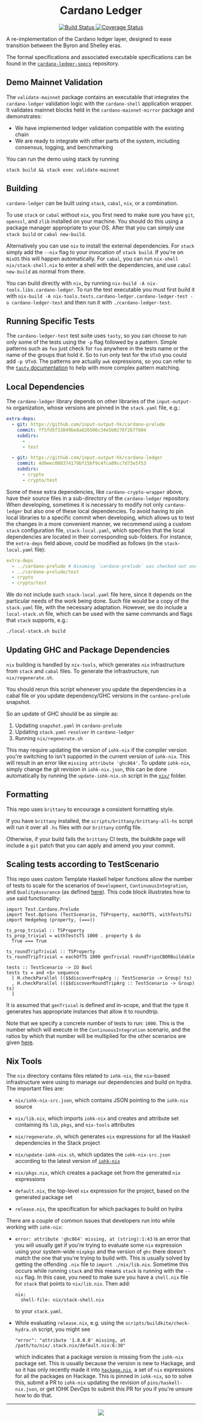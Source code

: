 <h1 align="center">Cardano Ledger</h1>

<p align="center">
  <a href="https://buildkite.com/input-output-hk/cardano-ledger">
    <img alt="Build Status" src="https://img.shields.io/buildkite/92690086997996d4f9703ef752c0e918a02bb389b44d0659a0/master.svg?style=for-the-badge"/>
  </a>
  <a href="https://coveralls.io/github/input-output-hk/cardano-ledger?branch=master">
    <img alt="Coverage Status" src="https://img.shields.io/coveralls/github/input-output-hk/cardano-ledger/master.svg?style=for-the-badge"/>
  </a>
</p>

A re-implementation of the Cardano ledger layer, designed to ease transition between the Byron and Shelley eras.

The formal specifications and associated executable specifications can be found
in the
[`cardano-ledger-specs`](https://github.com/input-output-hk/cardano-ledger-specs)
repository.


## Demo Mainnet Validation

The `validate-mainnet` package contains an executable that integrates the
`cardano-ledger` validation logic with the `cardano-shell` application wrapper.
It validates mainnet blocks held in the `cardano-mainnet-mirror` package and
demonstrates:
- We have implemented ledger validation compatible with the existing chain
- We are ready to integrate with other parts of the system, including consensus,
  logging, and benchmarking

You can run the demo using stack by running
```
stack build && stack exec validate-mainnet
```


## Building

`cardano-ledger` can be built using `stack`, `cabal`, `nix`, or a combination.

To use `stack` or `cabal` without `nix`, you first need to make sure you have
`git`, `openssl`, and `zlib` installed on your machine. You should do this using
a package manager appropriate to your OS. After that you can simply use `stack
build` or `cabal new-build`.

Alternatively you can use `nix` to install the external dependencies. For
`stack` simply add the `--nix` flag to your invocation of `stack build`. If
you're on `NixOS` this will happen automatically. For `cabal`, you can run
`nix-shell nix/stack-shell.nix` to enter a shell with the dependencies,
and use `cabal new-build` as normal from there.

You can build directly with `nix`, by running `nix-build -A
nix-tools.libs.cardano-ledger`. To run the test executable you must first build
it with `nix-build -A nix-tools.tests.cardano-ledger.cardano-ledger-test -o
cardano-ledger-test` and then run it with `./cardano-ledger-test`.


## Running Specific Tests

The `cardano-ledger-test` test suite uses `tasty`, so you can choose to run only
some of the tests using the `-p` flag followed by a pattern. Simple patterns
such as `foo` just check for `foo` anywhere in the tests name or the name of the
groups that hold it. So to run only test for the `UTxO` you could add `-p UTxO`.
The patterns are actually `awk` expressions, so you can refer to the [`tasty`
documentation](http://hackage.haskell.org/package/tasty) to help with more
complex pattern matching.


## Local Dependencies

The `cardano-ledger` library depends on other libraries of the `input-output-hk`
organization, whose versions are pinned in the `stack.yaml` file, e.g.:

```yaml
extra-deps:
  - git: https://github.com/input-output-hk/cardano-prelude
    commit: ff5fd5f33849be8a826506c34e5b0278f267f804
    subdirs:
      - .
      - test

  - git: https://github.com/input-output-hk/cardano-ledger
    commit: 4d9eec080374179bf15bf9c4fca09cc7d73e5f53
    subdirs:
      - crypto
      - crypto/test
```

Some of these extra dependencies, like `cardano-crypto-wrapper` above, have
their source files in a sub-directory of the `cardano-ledger` repository. When
developing, sometimes it is necessary to modify not only `cardano-ledger` but
also one of these local dependencies. To avoid having to pin local libraries to
a specific commit when developing, which allows us to test the changes in a more
convenient manner, we recommend using a custom `stack` configuration file,
`stack-local.yaml`, which specifies that the local dependencies are located in
their corresponding sub-folders. For instance, the `extra-deps` field above,
could be modified as follows (in the `stack-local.yaml` file):

```yaml
extra-deps
  - ../cardano-prelude # Assuming `cardano-prelude` was checked out one directory above.
  - ../cardano-prelude/test
  - crypto
  - crypto/test
```

We do not include such `stack-local.yaml` file here, since it depends on the
particular needs of the work being done. Such file would be a copy of the
`stack.yaml` file, with the necessary adaptation. However, we do include a
`local-stack.sh` file, which can be used with the same commands and flags that
`stack` supports, e.g.:

```sh
./local-stack.sh build
```


## Updating GHC and Package Dependencies

`nix` building is handled by `nix-tools`, which generates `nix` infrastructure
from `stack` and `cabal` files. To generate the infrastructure, run
`nix/regenerate.sh`.

You should rerun this script whenever you update the dependencies in a cabal
file or you update dependency/GHC versions in the `cardano-prelude` snapshot.

So an update of GHC should be as simple as:
1. Updating `snapshot.yaml` in `cardano-prelude`
2. Updating `stack.yaml` `resolver` in `cardano-ledger`
3. Running `nix/regenerate.sh`

This may require updating the version of `iohk-nix` if the compiler version
you're switching to isn't supported in the current version of `iohk-nix`. This
will result in an error like `missing attribute 'ghc864'`. To update `iohk-nix`,
simply change the git revision in `iohk-nix.json`, this can be done automatically
by running the `update-iohk-nix.sh` script in the [`nix/`](nix/) folder.


## Formatting

This repo uses `brittany` to encourage a consistent formatting style.

If you have `brittany` installed, the `scripts/brittany/brittany-all-hs` script
will run it over all `.hs` files with our `brittany` config file.

Otherwise, if your build fails the `brittany` CI tests, the buildkite page will
include a `git` patch that you can apply and amend you your commit.


## Scaling tests according to TestScenario

This repo uses custom Template Haskell helper functions allow the number of
tests to scale for the scenarios of `Development`, `ContinuousIntegration`, and
`QualityAssurance` (as defined
[here](https://github.com/input-output-hk/cardano-ledger/blob/062983f0583852c99545efcf1a7d697dff470107/test/Test/Options.hs#L52-L55)).
This code block illustrates how to use said functionality:
```
import Test.Cardano.Prelude
import Test.Options (TestScenario, TSProperty, eachOfTS, withTestsTS)
import Hedgehog (property, (===))

ts_prop_trivial :: TSProperty
ts_prop_trivial = withTestsTS 1000 . property $ do
  True === True

ts_roundTripTrivial :: TSProperty
ts_roundTripTrivial = eachOfTS 1000 genTrivial roundTripsCBORBuildable

tests :: TestScenario -> IO Bool
tests ts = and <$> sequence
  [ H.checkParallel (($$discoverPropArg :: TestScenario -> Group) ts)
  , H.checkParallel (($$discoverRoundTripArg :: TestScenario -> Group) ts)
  ]
```
It is assumed that `genTrivial` is defined and in-scope, and that the type it
generates has appropriate instances that allow it to roundtrip.

Note that we specify a concrete number of tests to run: `1000`. This is the
number which will execute in the `ContinuousIntegration` scenario, and the
ratios by which that number will be multiplied for the other scenarios are given
[here](https://github.com/input-output-hk/cardano-ledger/blob/062983f0583852c99545efcf1a7d697dff470107/test/Test/Options.hs#L81-L91).


## Nix Tools

The `nix` directory contains files related to `iohk-nix`, the `nix`-based
infrastructure were using to manage our dependencies and build on hydra. The
important files are:

- `nix/iohk-nix-src.json`, which contains JSON pointing to the `iohk-nix` source

- `nix/lib.nix`, which imports `iohk-nix` and creates and attribute set
  containing its `lib`, `pkgs`, and `nix-tools` attributes

- `nix/regenerate.sh`, which generates `nix` expressions for all the Haskell
  dependencies in the Stack project

- `nix/update-iohk-nix.sh`, which updates the `iohk-nix-src.json` according to
the latest version of [`iohk-nix`](https://github.com/input-output-hk/iohk-nix/)

- `nix/pkgs.nix`, which creates a package set from the generated `nix`
  expressions

- `default.nix`, the top-level `nix` expression for the project, based on the
  generated package set

- `release.nix`, the specification for which packages to build on hydra

There are a couple of common issues that developers run into while working with
`iohk-nix`:

- `error: attribute 'ghc864' missing, at (string):1:43` is an error that you
  will usually get if you're trying to evaluate some `nix` expression using your
  system-wide `nixpkgs` and the version of `ghc` there doesn't match the one
  that you're trying to build with. This is usually solved by getting the
  offending `.nix` file to `import ./nix/lib.nix`. Sometime this occurs while
  running `stack` and this means `stack` is running with the `--nix` flag. In
  this case, you need to make sure you have a `shell.nix` file for `stack` that
  points to `nix/lib.nix`. Then add:
  ```
  nix:
    shell-file: nix/stack-shell.nix
  ```
  to your `stack.yaml`.

- While evaluating `release.nix`, e.g. using the
  `scripts/buildkite/check-hydra.sh` script, you might see
  ```
  "error": "attribute '1.0.0.0' missing, at /path/to/nix/.stack.nix/default.nix:6:30"
  ```
  which indicates that a package version is missing from the `iohk-nix` package
  set. This is usually because the version is new to Hackage, and so it has only
  recently made it into
  [`hackage.nix`](https://github.com/input-output-hk/hackage.nix/), a set of
  `nix` expressions for all the packages on Hackage. This is pinned in
  `iohk-nix`, so to solve this, submit a PR to `iohk-nix` updating the revision
  of `pins/haskell-nix.json`, or get IOHK DevOps to submit this PR for you if
  you're unsure how to do that.


<hr/>

<p align="center">
  <a href="https://github.com/input-output-hk/cardano-wallet/blob/master/LICENSE">
    <img src="https://img.shields.io/github/license/input-output-hk/cardano-ledger?style=for-the-badge"/>
  </a>
</p>
